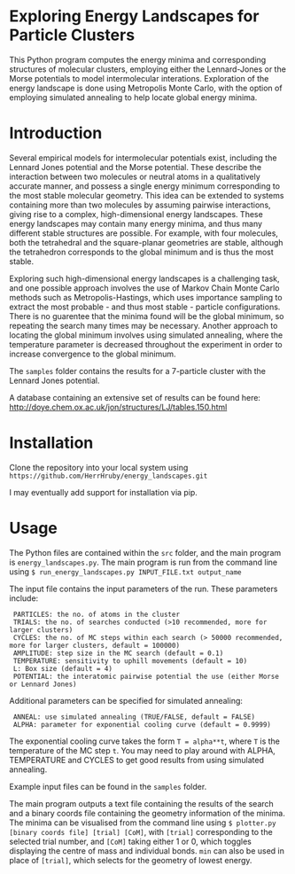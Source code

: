 # Exploring Energy Landscapes for Particle Clusters

This Python program computes the energy minima and corresponding structures of molecular clusters, employing either the Lennard-Jones or the Morse potentials to model intermolecular interations. Exploration of the energy landscape is done using Metropolis Monte Carlo, with the option of employing simulated annealing to help locate global energy minima.


# Introduction

Several empirical models for intermolecular potentials exist, including the Lennard Jones potential and the Morse potential. These describe the interaction between two molecules or neutral atoms in a qualitatively accurate manner, and possess a single energy minimum corresponding to the most stable molecular geometry. This idea can be extended to systems containing more than two molecules by assuming pairwise interactions, giving rise to a complex, high-dimensional energy landscapes. These energy landscapes may contain many energy minima, and thus many different stable structures are possible. For example, with four molecules, both the tetrahedral and the square-planar geometries are stable, although the tetrahedron corresponds to the global minimum and is thus the most stable.

Exploring such high-dimensional energy landscapes is a challenging task, and one possible approach involves the use of Markov Chain Monte Carlo methods such as Metropolis-Hastings, which uses importance sampling to extract the most probable - and thus most stable - particle configurations. There is no guarentee that the minima found will be the global minimum, so repeating the search many times may be necessary. Another approach to locating the global minimum involves using simulated annealing, where the temperature parameter is decreased throughout the experiment in order to increase convergence to the global minimum. 

The ```samples``` folder contains the results for a 7-particle cluster with the Lennard Jones potential. 

A database containing an extensive set of results can be found here: http://doye.chem.ox.ac.uk/jon/structures/LJ/tables.150.html 


# Installation

Clone the repository into your local system using ```https://github.com/HerrHruby/energy_landscapes.git```

I may eventually add support for installation via pip.


# Usage

The Python files are contained within the ```src``` folder, and the main program is ```energy_landscapes.py```. The main program is run from the command line using ```$ run_energy_landscapes.py INPUT_FILE.txt output_name```

The input file contains the input parameters of the run. These parameters include: 

     PARTICLES: the no. of atoms in the cluster
     TRIALS: the no. of searches conducted (>10 recommended, more for larger clusters)
     CYCLES: the no. of MC steps within each search (> 50000 recommended, more for larger clusters, default = 100000)
     AMPLITUDE: step size in the MC search (default = 0.1)
     TEMPERATURE: sensitivity to uphill movements (default = 10)
     L: Box size (default = 4)
     POTENTIAL: the interatomic pairwise potential the use (either Morse or Lennard Jones)

Additional parameters can be specified for simulated annealing:

     ANNEAL: use simulated annealing (TRUE/FALSE, default = FALSE)
     ALPHA: parameter for exponential cooling curve (default = 0.9999)
     
The exponential cooling curve takes the form ```T = alpha**t```, where ```T``` is the temperature of the MC step ```t```. You may need to play around with ALPHA, TEMPERATURE and CYCLES to get good results from using simulated annealing.

Example input files can be found in the ```samples``` folder.

The main program outputs a text file containing the results of the search and a binary coords file containing the geometry information of the minima. The minima can be visualised from the command line using ```$ plotter.py [binary coords file] [trial] [CoM]```, with ```[trial]``` corresponding to the selected trial number, and ```[CoM]``` taking either 1 or 0, which toggles displaying the centre of mass and individual bonds. ```min``` can also be used in place of ```[trial]```, which selects for the geometry of lowest energy.

